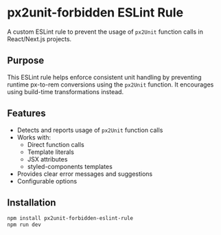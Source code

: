 # px2unit-forbidden ESLint Rule

A custom ESLint rule to prevent the usage of `px2Unit` function calls in React/Next.js projects.

## Purpose

This ESLint rule helps enforce consistent unit handling by preventing runtime px-to-rem conversions using the `px2Unit` function. It encourages using build-time transformations instead.

## Features

- Detects and reports usage of `px2Unit` function calls
- Works with:
  - Direct function calls
  - Template literals
  - JSX attributes
  - styled-components templates
- Provides clear error messages and suggestions
- Configurable options

## Installation

```bash
npm install px2unit-forbidden-eslint-rule
npm run dev
```
